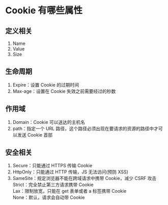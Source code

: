 # Cookie 有哪些属性  

## 定义相关  
1. Name  
2. Value  
3. Size

## 生命周期  
1. Expire：设置 Cookie 的过期时间  
2. Max-age：设置在 Cookie 失效之前需要经过的秒数  

## 作用域  
1. Domain：Cookie 可以送达的主机名  
2. path：指定一个 URL 路径，这个路径必须出现在要请求的资源的路径中才可以发送 Cookie 首部  

## 安全相关  
1. Secure：只能通过 HTTPS 传输 Cookie  
2. HttpOnly：只能通过 HTTP 传输，JS 无法访问(预防 XSS)  
3. SameSite：规定浏览器不能在跨域请求中携带 Cookie，减少 CSRF 攻击  
  Strict：完全禁止第三方请求携带 Cookie  
  Lax：限制放宽，只能在 get 表单或者 a 标签携带 Cookie  
  None：默认，请求会自动带 Cookie  